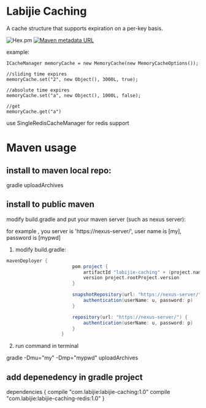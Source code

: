 # Labijie Caching
A cache structure that supports expiration on a per-key basis.


![Hex.pm](https://img.shields.io/hexpm/l/plug.svg)
[![Maven metadata URL](https://img.shields.io/maven-metadata/v/http/central.maven.org/maven2/com/labijie/labijie-caching/maven-metadata.xml.svg)](http://central.maven.org/maven2/com/labijie/labijie-caching)


example:
```
ICacheManager memoryCache = new MemoryCache(new MemoryCacheOptions());

//sliding time expires
memoryCache.set("2", new Object(), 3000L, true);

//absolute time expires
memoryCache.set("a", new Object(), 1000L, false);

//get
memoryCache.get("a")

```


use SingleRedisCacheManager for redis support

# Maven usage

## install to maven local repo:
gradle uploadArchives

## install to public maven

modify build.gradle and put your maven server (such as nexus server):

for example , you server is 'https://nexus-server/', user name is [my], password is [mypwd]
1. modify build.gradle:
```groovy
mavenDeployer {
                        pom.project {
                            artifactId "labijie-caching" + (project.name == "core" ?  "" : "-" + project.name)
                            version project.rootProject.version
                        }

                        snapshotRepository(url: "https://nexus-server/") {
                            authentication(userName: u, password: p)
                        }

                        repository(url: "https://nexus-server/") {
                            authentication(userName: u, password: p)
                        }
                    }
```  

2. run command in terminal

gradle -Dmu="my" -Dmp="mypwd" uploadArchives

## add depenedency in gradle project

dependencies {
    compile "com.labijie:labijie-caching:1.0"
    compile "com.labijie:labijie-caching-redis:1.0"
}